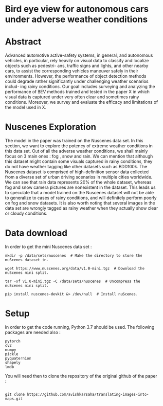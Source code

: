 # Bird eye view for autonomous cars under adverse weather conditions

# Abstract 
Advanced automotive active-safety systems, in general, and autonomous vehicles, in
particular, rely heavily on visual data to classify and localize objects such as pedestri-
ans, traffic signs and lights, and other nearby cars, to assist the corresponding vehicles
maneuver safely in their environments. However, the performance of object detection
methods could degrade rather significantly under challenging weather scenarios includ-
ing rainy conditions. Our goal includes surveying and analyzing the performance of
BEV methods trained and tested in the paper X in which visual data is captured under
very often clear and sometimes rainy conditions. Moreover, we survey and evaluate
the efficacy and limitations of the model used in X.

# Nuscenes Exploration
The model in the paper was trained on the Nuscenes data set. In this section, we want to
explore the potency of extreme weather conditions in this data set. Out of all the adverse
weather conditions, we shall mainly focus on 3 main ones : fog , snow and rain. We can
mention that although this dataset might contain some visuals captured in rainy conditions,
they do not have weather tagging like other datasets such as BDD100k. The Nuscenes
dataset is comprised of high-definition sensor data collected from a diverse set of urban
driving scenarios in multiple cities worldwide. 
We can see that rain data represents 20% of the whole dataset, whereas fog and snow
camera pictures are nonexistent in the dataset. This leads us to speculate that a model
trained on the Nuscenes dataset will not be able to generalize to cases of rainy conditions,
and will definitely perform poorly on fog and snow datasets. It is also worth noting that
several images in the data set are wrongly tagged as rainy weather when they actually show
clear or cloudy conditions.


# Data download
In order to get the mini Nuscenes data set : 
```
mkdir -p /data/sets/nuscenes  # Make the directory to store the nuScenes dataset in.

wget https://www.nuscenes.org/data/v1.0-mini.tgz  # Download the nuScenes mini split.

tar -xf v1.0-mini.tgz -C /data/sets/nuscenes  # Uncompress the nuScenes mini split.

pip install nuscenes-devkit &> /dev/null  # Install nuScenes.
```

# Setup 
In order to get the code running, Python 3.7 should be used. The following packages are needed also : 

```
pytorch
cv2
numpy
pickle
pyquaternion
shapely
lmdb

```

You will need then to clone the repository of the original github of the paper : 


```

git clone https://github.com/avishkarsaha/translating-images-into-maps.git

```

























